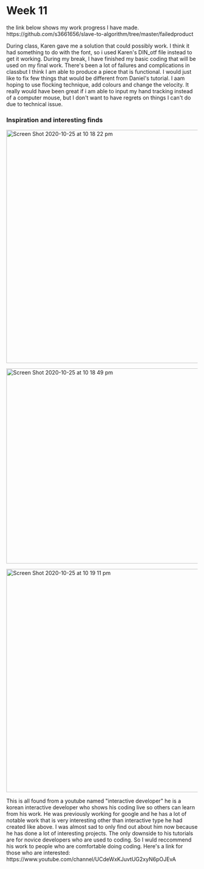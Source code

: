 <h1>Week 11</h1>
<p>the link below shows my work progress I have made.
<br>https://github.com/s3661656/slave-to-algorithm/tree/master/failedproduct</br></p>

<p>During class, Karen gave me a solution that could possibly work. I think it had something to do with the font, so i used Karen's DIN_otf file instead to get it working. During my break, I have finished my basic coding that will be used on my final work. There's been a lot of failures and complications in classbut I think I am able to produce a piece that is functional. I would just like to fix few things that would be different from Daniel's tutorial. I aam hoping to use flocking technique, add colours and change the velocity. It really would have been great if i am able to input my hand tracking instead of a computer mouse, but I don't want to have regrets on things I can't do due to technical issue.</p>

<h3>Inspiration and interesting finds</h3>
<p><img width="612" alt="Screen Shot 2020-10-25 at 10 18 22 pm" src="https://user-images.githubusercontent.com/68724251/97105591-230e7e00-1710-11eb-88bd-37e8df846e2c.png"></p>
<p><img width="512" alt="Screen Shot 2020-10-25 at 10 18 49 pm" src="https://user-images.githubusercontent.com/68724251/97105621-5fda7500-1710-11eb-83e7-205877e143e3.png"></p>
<p><img width="586" alt="Screen Shot 2020-10-25 at 10 19 11 pm" src="https://user-images.githubusercontent.com/68724251/97105628-7385db80-1710-11eb-84e7-f20d17c59c8a.png"></P>
<p>This is all found from a youtube named "interactive developer" he is a korean interactive developer who shows his coding live so others can learn from his work. He was previously working for google and he has a lot of notable work that is very interesting other than interactive type he had created like above. I was almost sad to only find out about him now because he has done a lot of interesting projects. The only downside to his tutorials are for novice developers who are used to coding. So I wuld reccommend his work to people who are comfortable doing coding. Here's a link for those who are interested: https://www.youtube.com/channel/UCdeWxKJuvtUG2xyN6pOJEvA</p>
